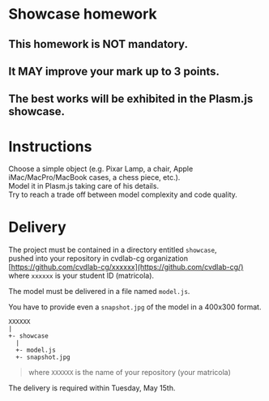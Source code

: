 # Showcase homework

## This homework is NOT mandatory.

## It MAY improve your mark up to 3 points.

## The best works will be exhibited in the Plasm.js showcase.

# Instructions

Choose a simple object (e.g. Pixar Lamp, a chair, Apple iMac/MacPro/MacBook cases, a chess piece, etc.).  
Model it in Plasm.js taking care of his details.  
Try to reach a trade off between model complexity and code quality.

# Delivery

The project must be contained in a directory entitled `showcase`,  
pushed into your repository in cvdlab-cg organization [https://github.com/cvdlab-cg/xxxxxx](https://github.com/cvdlab-cg/)  
where `xxxxxx` is your student ID  (matricola).  

The model must be delivered in a file named `model.js`.  

You have to provide even a `snapshot.jpg` of the model in a 400x300 format.  


```
XXXXXX
|
+- showcase
  |
  +- model.js
  +- snapshot.jpg
```

> where `XXXXXX` is the name of your repository (your matricola)

The delivery is required within Tuesday, May 15th.